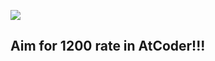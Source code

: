 [![](https://img.shields.io/badge/AtCoder-Rating%20803-green.svg)](https://atcoder.jp/users/mamao)

## Aim for 1200 rate in AtCoder!!!
